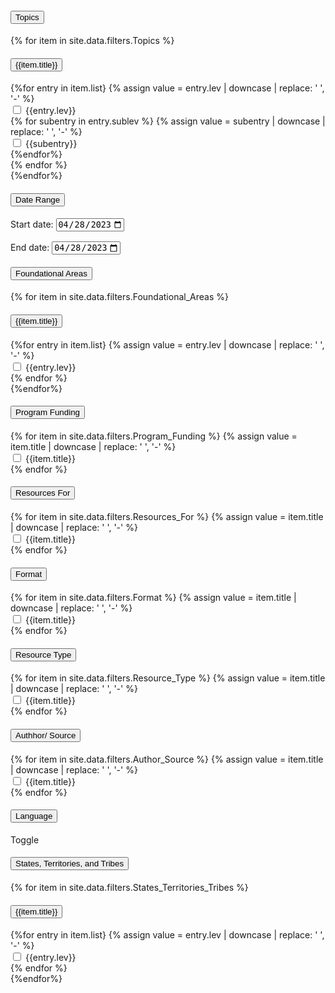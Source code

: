 <div class="usa-accordion accordion">
  <h4 class="usa-accordion__heading">
    <button
      class="usa-accordion__button"
      aria-expanded="true"
      aria-controls="a1"
    >
      Topics
    </button>
  </h4>
  <div id="a1" class="usa-accordion__content usa-prose">
    <div class="usa-accordion accordion">
        {% for item in site.data.filters.Topics %}
            <h4 class="usa-accordion__heading">
                <button            
                class="usa-accordion__button"
                aria-expanded="false"
                aria-controls="b{{forloop.index}}">
                    {{item.title}}
                </button>
            </h4>
            <div id="b{{forloop.index}}" class="usa-accordion__content usa-prose">
              {%for entry in item.list}
                {% assign value = entry.lev | downcase | replace: ' ', '-' %}
                <div class="usa-checkbox">
                    <input class="usa-checkbox__input"
                    id="check-{{value}}"
                    type="checkbox"
                    name="{{category}}"
                    value="{{value}}"
                    />
                    <label class="usa-checkbox__label" for="check-{{value}}">
                        {{entry.lev}}
                    </label>
                </div>
                <div class="sublev">
                  {% for subentry in entry.sublev %}
                  {% assign value = subentry | downcase | replace: ' ', '-' %}
                  <div class="usa-checkbox">
                      <input class="usa-checkbox__input"
                      id="check-{{value}}"
                      type="checkbox"
                      name="{{category}}"
                      value="{{value}}"
                      />
                      <label class="usa-checkbox__label" for="check-{{value}}">
                          {{subentry}}
                      </label>
                  </div>
                  {%endfor%}
                </div>
              {% endfor %}
            </div>
        {%endfor%}
    </div>
  </div>
  <h4 class="usa-accordion__heading">
    <button
      class="usa-accordion__button"
      aria-expanded="false"
      aria-controls="a2"
    >
      Date Range
    </button>
  </h4>
  <div id="a2" class="usa-accordion__content usa-prose">
    <label for="start">Start date:</label>
    <input type="date" id="start" name="date-start"
          value="2023-04-28"
          min="1960-04-28" max="2023-04-28"
          style="margin-bottom: 1rem;">
    <br>
    <label for="start">End date:</label>
    <input type="date" id="end" name="date-end"
          value="2023-04-28"
          min="1960-04-28" max="2023-04-28">
  </div>
  <h4 class="usa-accordion__heading">
    <button
      class="usa-accordion__button"
      aria-expanded="false"
      aria-controls="a3"
    >
      Foundational Areas
    </button>
  </h4>
  <div id="a3" class="usa-accordion__content usa-prose">
    <div class="usa-accordion accordion">
        {% for item in site.data.filters.Foundational_Areas %}
            <h4 class="usa-accordion__heading">
                <button            
                class="usa-accordion__button"
                aria-expanded="false"
                aria-controls="d{{forloop.index}}">
                    {{item.title}}
                </button>
            </h4>
            <div id="d{{forloop.index}}" class="usa-accordion__content usa-prose">
              {%for entry in item.list}
                {% assign value = entry.lev | downcase | replace: ' ', '-' %}
                <div class="usa-checkbox">
                    <input class="usa-checkbox__input"
                    id="check-{{value}}"
                    type="checkbox"
                    name="{{category}}"
                    value="{{value}}"
                    />
                    <label class="usa-checkbox__label" for="check-{{value}}">
                        {{entry.lev}}
                    </label>
                </div>
              {% endfor %}
            </div>
        {%endfor%}
    </div>
  </div>
  <h4 class="usa-accordion__heading">
    <button
      class="usa-accordion__button"
      aria-expanded="false"
      aria-controls="a4"
    >
      Program Funding
    </button>
  </h4>
  <div id="a4" class="usa-accordion__content usa-prose">
    {% for item in site.data.filters.Program_Funding %}
      {% assign value = item.title | downcase | replace: ' ', '-' %}
      <div class="usa-checkbox">
          <input class="usa-checkbox__input"
          id="check-{{value}}"
          type="checkbox"
          name="{{category}}"
          value="{{value}}"
          />
          <label class="usa-checkbox__label" for="check-{{value}}">
              {{item.title}}
          </label>
      </div>
    {% endfor %}
  </div>
  <h4 class="usa-accordion__heading">
    <button
      class="usa-accordion__button"
      aria-expanded="false"
      aria-controls="a5"
    >
      Resources For
    </button>
  </h4>
  <div id="a5" class="usa-accordion__content usa-prose">
    {% for item in site.data.filters.Resources_For %}
      {% assign value = item.title | downcase | replace: ' ', '-' %}
      <div class="usa-checkbox">
          <input class="usa-checkbox__input"
          id="check-{{value}}"
          type="checkbox"
          name="{{category}}"
          value="{{value}}"
          />
          <label class="usa-checkbox__label" for="check-{{value}}">
              {{item.title}}
          </label>
      </div>
    {% endfor %}
  </div>
  <h4 class="usa-accordion__heading">
    <button
      class="usa-accordion__button"
      aria-expanded="false"
      aria-controls="a6"
    >
      Format
    </button>
  </h4>
  <div id="a6" class="usa-accordion__content usa-prose">
    {% for item in site.data.filters.Format %}
      {% assign value = item.title | downcase | replace: ' ', '-' %}
      <div class="usa-checkbox">
          <input class="usa-checkbox__input"
          id="check-{{value}}"
          type="checkbox"
          name="{{category}}"
          value="{{value}}"
          />
          <label class="usa-checkbox__label" for="check-{{value}}">
              {{item.title}}
          </label>
      </div>
    {% endfor %}
  </div>
  <h4 class="usa-accordion__heading">
    <button
      class="usa-accordion__button"
      aria-expanded="false"
      aria-controls="a7"
    >
      Resource Type
    </button>
  </h4>
  <div id="a7" class="usa-accordion__content usa-prose">
    {% for item in site.data.filters.Resource_Type %}
      {% assign value = item.title | downcase | replace: ' ', '-' %}
      <div class="usa-checkbox">
          <input class="usa-checkbox__input"
          id="check-{{value}}"
          type="checkbox"
          name="{{category}}"
          value="{{value}}"
          />
          <label class="usa-checkbox__label" for="check-{{value}}">
              {{item.title}}
          </label>
      </div>
    {% endfor %}
  </div>
  <h4 class="usa-accordion__heading">
    <button
      class="usa-accordion__button"
      aria-expanded="false"
      aria-controls="a8"
    >
      Authhor/ Source
    </button>
  </h4>
  <div id="a8" class="usa-accordion__content usa-prose">
    {% for item in site.data.filters.Author_Source %}
      {% assign value = item.title | downcase | replace: ' ', '-' %}
      <div class="usa-checkbox">
          <input class="usa-checkbox__input"
          id="check-{{value}}"
          type="checkbox"
          name="{{category}}"
          value="{{value}}"
          />
          <label class="usa-checkbox__label" for="check-{{value}}">
              {{item.title}}
          </label>
      </div>
    {% endfor %}
  </div>
  <h4 class="usa-accordion__heading">
    <button
      class="usa-accordion__button"
      aria-expanded="false"
      aria-controls="a9"
    >
      Language
    </button>
  </h4>
  <div id="a9" class="usa-accordion__content usa-prose">
    Toggle
  </div>
  <h4 class="usa-accordion__heading">
    <button
      class="usa-accordion__button"
      aria-expanded="true"
      aria-controls="a10"
    >
      States, Territories, and Tribes
    </button>
  </h4>
  <div id="a10" class="usa-accordion__content usa-prose">
    <div class="usa-accordion accordion">
        {% for item in site.data.filters.States_Territories_Tribes %}
            <h4 class="usa-accordion__heading">
                <button            
                class="usa-accordion__button"
                aria-expanded="false"
                aria-controls="g{{forloop.index}}">
                    {{item.title}}
                </button>
            </h4>
            <div id="g{{forloop.index}}" class="usa-accordion__content usa-prose">
              {%for entry in item.list}
                {% assign value = entry.lev | downcase | replace: ' ', '-' %}
                <div class="usa-checkbox">
                    <input class="usa-checkbox__input"
                    id="check-{{value}}"
                    type="checkbox"
                    name="{{category}}"
                    value="{{value}}"
                    />
                    <label class="usa-checkbox__label" for="check-{{value}}">
                        {{entry.lev}}
                    </label>
                </div>
              {% endfor %}
            </div>
        {%endfor%}
    </div>
  </div>
</div>

